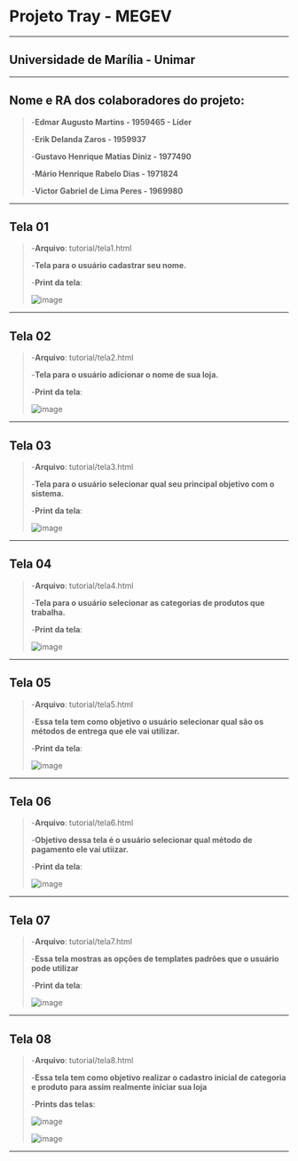 # Projeto Tray - MEGEV
---
## Universidade de Marília - Unimar
---
## Nome e RA dos colaboradores do projeto:

>-**Edmar Augusto Martins - 1959465 - Líder**
>
>-**Erik Delanda Zaros - 1959937**
>
>-**Gustavo Henrique Matias Diniz - 1977490**
>
>-**Mário Henrique Rabelo Dias - 1971824**
>
>-**Victor Gabriel de Lima Peres - 1969980**
---

## Tela 01

>-**Arquivo**: tutorial/tela1.html
>
>-**Tela para o usuário cadastrar seu nome.**
>
>-**Print da tela**:
>
>![image](https://github.com/GustavoM4tias/ProjetoTray/assets/127625388/e7b95c60-3247-4b59-8b54-aafab4cab731)
---

## Tela 02

>-**Arquivo**: tutorial/tela2.html
>
>-**Tela para o usuário adicionar o nome de sua loja.**
>
>-**Print da tela**:
>
>![image](https://github.com/GustavoM4tias/ProjetoTray/assets/127625388/47a2e61f-c222-48cb-90c2-d6dd8102f1a6)
---

## Tela 03

>-**Arquivo**: tutorial/tela3.html
>
>-**Tela para o usuário selecionar qual seu principal objetivo com o sistema.**
>
>-**Print da tela**:
>
>![image](https://github.com/GustavoM4tias/ProjetoTray/assets/127625388/f25f8f92-b8e6-4150-aadf-01f646af8eef)
---

## Tela 04

>-**Arquivo**: tutorial/tela4.html
>
>-**Tela para o usuário selecionar as categorias de produtos que trabalha.**
>
>-**Print da tela**:
>
>![image](https://github.com/GustavoM4tias/ProjetoTray/assets/127625388/092f79e5-b709-48b3-971b-a4cae4d87195)
---

## Tela 05

>-**Arquivo**: tutorial/tela5.html
>
>-**Essa tela tem como objetivo o usuário selecionar qual são os métodos de entrega que ele vai utilizar.**
>
>-**Print da tela**:
>
>![image](https://github.com/GustavoM4tias/ProjetoTray/assets/127625388/dfbf97c0-ed77-44ce-8b6d-78f6c072ea1b)
---

## Tela 06

>-**Arquivo**: tutorial/tela6.html
>
>-**Objetivo dessa tela é o usuário selecionar qual método de pagamento ele vai utiizar.**
>
>-**Print da tela**:
>
>![image](https://github.com/GustavoM4tias/ProjetoTray/assets/127625388/e8d79fa1-781d-4a2f-8335-daa2c240e425)
---

## Tela 07

>-**Arquivo**: tutorial/tela7.html
>
>-**Essa tela mostras as opções de templates padrões que o usuário pode utilizar**
>
>-**Print da tela**:
>
>![image](https://github.com/GustavoM4tias/ProjetoTray/assets/127625388/09e3aeea-3ba5-4f00-b2d0-b507ce771e16)
---

## Tela 08

>-**Arquivo**: tutorial/tela8.html
>
>-**Essa tela tem como objetivo realizar o cadastro inicial de categoria e produto para assim realmente iniciar sua loja**
>
>-**Prints das telas**:
>
>![image](https://github.com/GustavoM4tias/ProjetoTray/assets/127625388/ec530dc4-1844-40cc-926c-dc326404a77e)
>
>![image](https://github.com/GustavoM4tias/ProjetoTray/assets/127625388/8106e5a0-3c50-4529-8a17-ab8d72c571ce)

---
